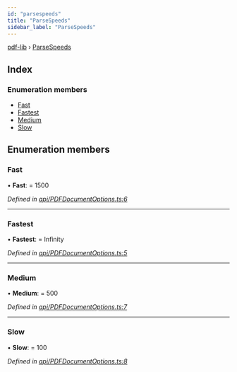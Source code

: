 ```yaml
---
id: "parsespeeds"
title: "ParseSpeeds"
sidebar_label: "ParseSpeeds"
---
```


[pdf-lib](../index.md) › [ParseSpeeds](parsespeeds.md)

## Index

### Enumeration members

* [Fast](parsespeeds.md#fast)
* [Fastest](parsespeeds.md#fastest)
* [Medium](parsespeeds.md#medium)
* [Slow](parsespeeds.md#slow)

## Enumeration members

###  Fast

• **Fast**: = 1500

*Defined in [api/PDFDocumentOptions.ts:6](https://github.com/Hopding/pdf-lib/blob/c957768/src/api/PDFDocumentOptions.ts#L6)*

___

###  Fastest

• **Fastest**: = Infinity

*Defined in [api/PDFDocumentOptions.ts:5](https://github.com/Hopding/pdf-lib/blob/c957768/src/api/PDFDocumentOptions.ts#L5)*

___

###  Medium

• **Medium**: = 500

*Defined in [api/PDFDocumentOptions.ts:7](https://github.com/Hopding/pdf-lib/blob/c957768/src/api/PDFDocumentOptions.ts#L7)*

___

###  Slow

• **Slow**: = 100

*Defined in [api/PDFDocumentOptions.ts:8](https://github.com/Hopding/pdf-lib/blob/c957768/src/api/PDFDocumentOptions.ts#L8)*
